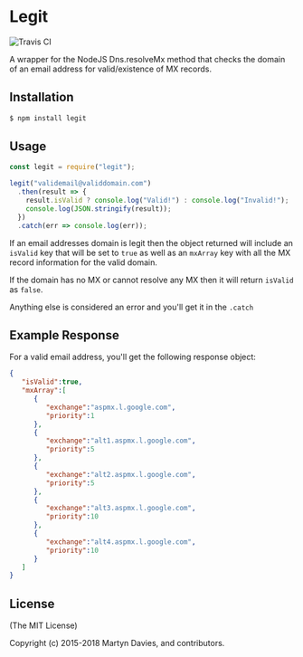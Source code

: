 # Legit

![Travis CI](https://travis-ci.org/martyndavies/legit.svg?branch=master)

A wrapper for the NodeJS Dns.resolveMx method that checks the domain of an email address for valid/existence of MX records.

## Installation

```html
$ npm install legit
```
## Usage

```javascript
const legit = require("legit");

legit("validemail@validdomain.com")
  .then(result => {
    result.isValid ? console.log("Valid!") : console.log("Invalid!");
    console.log(JSON.stringify(result));
  })
  .catch(err => console.log(err));

```

If an email addresses domain is legit then the object returned will include an `isValid` key that will be set to `true` as well as an `mxArray` key with all the MX record information for the valid domain.

If the domain has no MX or cannot resolve any MX then it will return `isValid` as `false`.

Anything else is considered an error and you'll get it in the `.catch`

## Example Response
For a valid email address, you'll get the following response object:

```json
{
   "isValid":true,
   "mxArray":[
      {
         "exchange":"aspmx.l.google.com",
         "priority":1
      },
      {
         "exchange":"alt1.aspmx.l.google.com",
         "priority":5
      },
      {
         "exchange":"alt2.aspmx.l.google.com",
         "priority":5
      },
      {
         "exchange":"alt3.aspmx.l.google.com",
         "priority":10
      },
      {
         "exchange":"alt4.aspmx.l.google.com",
         "priority":10
      }
   ]
}
```

## License

(The MIT License)

Copyright (c) 2015-2018 Martyn Davies, and contributors.